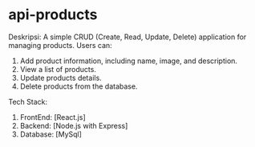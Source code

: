 # api-products
Deskripsi:
A simple CRUD (Create, Read, Update, Delete) application for managing products. Users can:
  1. Add product information, including name, image, and description.
  2. View a list of products.
  3. Update products details.
  4. Delete products from the database.

Tech Stack:
  1. FrontEnd: [React.js]
  2. Backend: [Node.js with Express]
  3. Database: [MySql]
